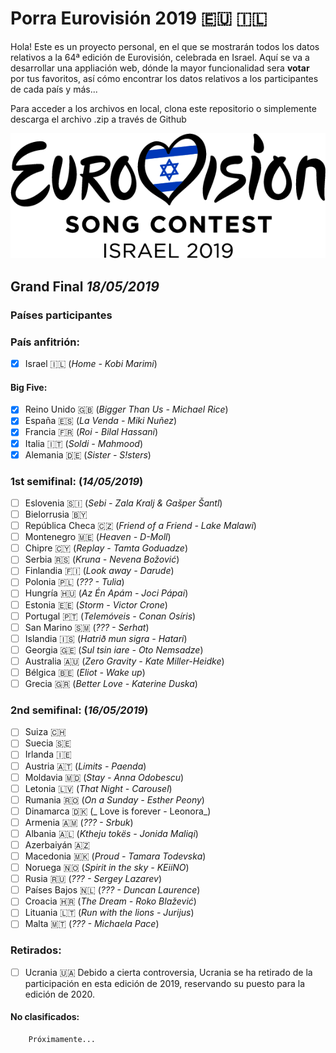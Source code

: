 # Porra Eurovisión 2019 :eu: :israel:

Hola! Este es un proyecto personal, en el que se mostrarán todos los datos relativos a la 64ª edición de Eurovisión, celebrada en Israel. 
Aquí se va a desarrollar una appliación web, dónde la mayor funcionalidad sera **votar** por tus favoritos, así cómo encontrar los datos relativos a los participantes de cada país y más... 

Para acceder a los archivos en local, clona este repositorio o simplemente descarga el archivo .zip a través de Github

![Eurovision2019](src/img/eurovision-2019-israel.png) 
## Grand Final _18/05/2019_

### Países participantes
  ### País anfitrión:   
  - [x] Israel :israel: (_Home - Kobi Marimi_)
  #### Big Five:
  - [x] Reino Unido :uk: (_Bigger Than Us - Michael Rice_)
  - [x] España :es: (_La Venda - Miki Nuñez_)
  - [x] Francia :fr: (_Roi - Bilal Hassani_)
  - [x] Italia :it: (_Soldi - Mahmood_)
  - [x] Alemania :de: (_Sister - S!sters_)
  ### 1st semifinal: (_14/05/2019_)
  - [ ] Eslovenia 	:slovenia: (_Sebi - Zala Kralj & Gašper Šantl_)
  - [ ] Bielorrusia :belarus:
  - [ ] República Checa :czech_republic: (_Friend of a Friend - Lake Malawi_)
  - [ ] Montenegro :montenegro: (_Heaven - D-Moll_)
  - [ ] Chipre :cyprus: (_Replay - Tamta Goduadze_)
  - [ ] Serbia :serbia: (_Kruna - Nevena Božović_)
  - [ ] Finlandia :finland: (_Look away - Darude_)
  - [ ] Polonia :poland: (_??? - Tulia_)
  - [ ] Hungría :hungary: (_Az Én Apám - Joci Pápai_)
  - [ ] Estonia :estonia: (_Storm - Victor Crone_)
  - [ ] Portugal :portugal: (_Telemóveis - Conan Osíris_)
  - [ ] San Marino :san_marino: (_??? - Serhat_)
  - [ ] Islandia :iceland: (_Hatrið mun sigra - Hatari_)
  - [ ] Georgia :georgia: (_Sul tsin iare - Oto Nemsadze_)
  - [ ] Australia :australia: (_Zero Gravity - Kate Miller-Heidke_)
  - [ ] Bélgica :belgium: (_Eliot - Wake up_)
  - [ ] Grecia :greece: (_Better Love - Katerine Duska_)
  ### 2nd semifinal: (_16/05/2019_)
  - [ ] Suiza :switzerland:
  - [ ] Suecia :sweden:
  - [ ] Irlanda :ireland:
  - [ ] Austria :austria: (_Limits - Paenda_)
  - [ ] Moldavia :moldova: (_Stay - Anna Odobescu_)
  - [ ] Letonia :latvia: (_That Night - Carousel_)
  - [ ] Rumania :romania: (_On a Sunday - Esther Peony_)
  - [ ] Dinamarca :denmark: (_ Love is forever - Leonora_)
  - [ ] Armenia :armenia: (_??? - Srbuk_)
  - [ ] Albania :albania: (_Ktheju tokës - Jonida Maliqi_)
  - [ ] Azerbaiyán :azerbaijan:
  - [ ] Macedonia :macedonia: (_Proud - Tamara Todevska_)
  - [ ] Noruega :norway: (_Spirit in the sky - KEiiNO_)
  - [ ] Rusia :ru: (_??? - Sergey Lazarev_)
  - [ ] Países Bajos :netherlands: (_??? - Duncan Laurence_)
  - [ ] Croacia :croatia: (_The Dream - Roko Blažević_)
  - [ ] Lituania :lithuania: (_Run with the lions - Jurijus_)
  - [ ] Malta :malta: (_??? - Michaela Pace_)
  
 ### Retirados: 
  - [ ] Ucrania :ukraine: Debido a cierta controversia, Ucrania se ha retirado de la participación en esta edición de 2019, reservando su puesto para la edición de 2020. 
  
  #### No clasificados: 
        Próximamente...
